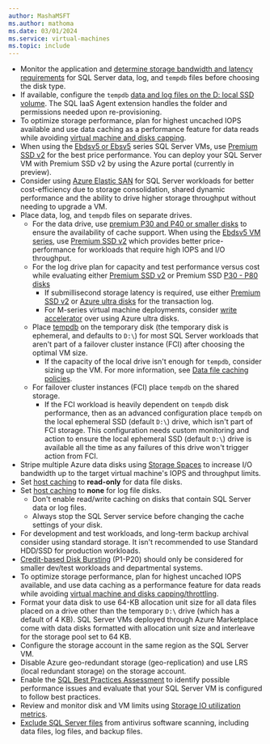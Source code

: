 ```yaml
---
author: MashaMSFT
ms.author: mathoma
ms.date: 03/01/2024
ms.service: virtual-machines
ms.topic: include
---
```

- Monitor the application and [determine storage bandwidth and latency requirements](/azure/virtual-machines/premium-storage-performance#counters-to-measure-application-performance-requirements) for SQL Server data, log, and `tempdb` files before choosing the disk type.
- If available, configure the `tempdb` [data and log files on the D: local SSD volume](../virtual-machines/windows/storage-configuration.md#new-vms). The SQL IaaS Agent extension handles the folder and permissions needed upon re-provisioning.
- To optimize storage performance, plan for highest uncached IOPS available and use data caching as a performance feature for data reads while avoiding [virtual machine and disks capping](/azure/virtual-machines/premium-storage-performance#throttling).
- When using the [Ebdsv5 or Ebsv5](/azure/virtual-machines/ebdsv5-ebsv5-series) series SQL Server VMs, use [Premium SSD v2](../virtual-machines/windows/storage-configuration-premium-ssd-v2.md) for the best price performance. You can deploy your SQL Server VM with Premium SSD v2 by using the Azure portal (currently in preview). 
- Consider using [Azure Elastic SAN](../virtual-machines/windows/performance-guidelines-best-practices-storage.md#azure-elastic-san) for SQL Server workloads for better cost-efficiency due to storage consolidation, shared dynamic performance and the ability to drive higher storage throughput without needing to upgrade a VM. 
- Place data, log, and `tempdb` files on separate drives.  
  - For the data drive, use [premium P30 and P40 or smaller disks](/azure/virtual-machines/disks-types#premium-ssds) to ensure the availability of cache support. When using the [Ebdsv5 VM series](/azure/virtual-machines/ebdsv5-ebsv5-series), use [Premium SSD v2](../virtual-machines/windows/storage-configuration-premium-ssd-v2.md) which provides better price-performance for workloads that require high IOPS and I/O throughput.
  - For the log drive plan for capacity and test performance versus cost while evaluating either [Premium SSD v2](/azure/virtual-machines/disks-types#premium-ssd-v2) or Premium SSD [P30 - P80 disks](/azure/virtual-machines/disks-types#premium-ssds)
    - If submillisecond storage latency is required, use either [Premium SSD v2](../virtual-machines/windows/storage-configuration-premium-ssd-v2.md) or [Azure ultra disks](/azure/virtual-machines/disks-types#ultra-disks) for the transaction log.
    - For M-series virtual machine deployments, consider [write accelerator](/azure/virtual-machines/how-to-enable-write-accelerator) over using Azure ultra disks.
  - Place [tempdb](/sql/relational-databases/databases/tempdb-database) on the temporary disk (the temporary disk is ephemeral, and defaults to `D:\`) for most SQL Server workloads that aren't part of a failover cluster instance (FCI) after choosing the optimal VM size.
    - If the capacity of the local drive isn't enough for `tempdb`, consider sizing up the VM. For more information, see [Data file caching policies](../virtual-machines/windows/performance-guidelines-best-practices-storage.md#data-file-caching-policies).
  - For failover cluster instances (FCI) place `tempdb` on the shared storage.
    - If the FCI workload is heavily dependent on `tempdb` disk performance, then as an advanced configuration place `tempdb` on the local ephemeral SSD (default `D:\`) drive, which isn't part of FCI storage. This configuration needs custom monitoring and action to ensure the local ephemeral SSD (default `D:\`) drive is available all the time as any failures of this drive won't trigger action from FCI.
- Stripe multiple Azure data disks using [Storage Spaces](/windows-server/storage/storage-spaces/overview) to increase I/O bandwidth up to the target virtual machine's IOPS and throughput limits.
- Set [host caching](/azure/virtual-machines/disks-performance#virtual-machine-uncached-vs-cached-limits) to **read-only** for data file disks.
- Set [host caching](/azure/virtual-machines/disks-performance#virtual-machine-uncached-vs-cached-limits) to **none** for log file disks.
  - Don't enable read/write caching on disks that contain SQL Server data or log files.
  - Always stop the SQL Server service before changing the cache settings of your disk.
- For development and test workloads, and long-term backup archival consider using standard storage. It isn't recommended to use Standard HDD/SSD for production workloads.
- [Credit-based Disk Bursting](/azure/virtual-machines/disk-bursting#credit-based-bursting) (P1-P20) should only be considered for smaller dev/test workloads and departmental systems.
- To optimize storage performance, plan for highest uncached IOPS available, and use data caching as a performance feature for data reads while avoiding [virtual machine and disks capping/throttling](/azure/virtual-machines/premium-storage-performance#throttling).
- Format your data disk to use 64-KB allocation unit size for all data files placed on a drive other than the temporary `D:\` drive (which has a default of 4 KB). SQL Server VMs deployed through Azure Marketplace come with data disks formatted with allocation unit size and interleave for the storage pool set to 64 KB.
- Configure the storage account in the same region as the SQL Server VM.
- Disable Azure geo-redundant storage (geo-replication) and use LRS (local redundant storage) on the storage account.
- Enable the [SQL Best Practices Assessment](../virtual-machines/windows/sql-assessment-for-sql-vm.md) to identify possible performance issues and evaluate that your SQL Server VM is configured to follow best practices.
- Review and monitor disk and VM limits using [Storage IO utilization metrics](/azure/virtual-machines/disks-metrics#storage-io-utilization-metrics).
- [Exclude SQL Server files](/troubleshoot/sql/database-engine/security/antivirus-and-sql-server) from antivirus software scanning, including data files, log files, and backup files.
